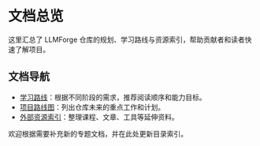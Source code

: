 # 文档总览

这里汇总了 LLMForge 仓库的规划、学习路线与资源索引，帮助贡献者和读者快速了解项目。

## 文档导航

- [学习路线](learning-path.md)：根据不同阶段的需求，推荐阅读顺序和能力目标。
- [项目路线图](roadmap.md)：列出仓库未来的重点工作和计划。
- [外部资源索引](resources.md)：整理课程、文章、工具等延伸资料。

欢迎根据需要补充新的专题文档，并在此处更新目录索引。
